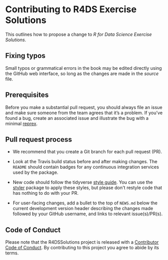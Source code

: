# Contributing to R4DS Exercise Solutions

This outlines how to propose a change to *R for Data Science Exercise Solutions*.

## Fixing typos

Small typos or grammatical errors in the book may be edited directly using
the GitHub web interface, so long as the changes are made in the _source_ file.

## Prerequisites

Before you make a substantial pull request, you should always file an issue and
make sure someone from the team agrees that it’s a problem. If you’ve found a
bug, create an associated issue and illustrate the bug with a minimal
[reprex](https://www.tidyverse.org/help/#reprex).

## Pull request process

-   We recommend that you create a Git branch for each pull request (PR).  

-   Look at the Travis build status before and after making changes.
    The `README` should contain badges for any continuous integration services used
by the package.

-   New code should follow the tidyverse [style guide](http://style.tidyverse.org).
    You can use the [styler](https://CRAN.R-project.org/package=styler) package to
    apply these styles, but please don't restyle code that has nothing to do with
    your PR.

-   For user-facing changes, add a bullet to the top of `NEWS.md` below the
    current development version header describing the changes made followed by your
    GitHub username, and links to relevant issue(s)/PR(s).

## Code of Conduct

Please note that the R4DSSolutions project is released with a
[Contributor Code of Conduct](CODE_OF_CONDUCT.md). By contributing to this
project you agree to abide by its terms.
